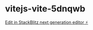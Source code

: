 # vitejs-vite-5dnqwb

[Edit in StackBlitz next generation editor ⚡️](https://stackblitz.com/~/github.com/NewZayn02/vitejs-vite-5dnqwb)